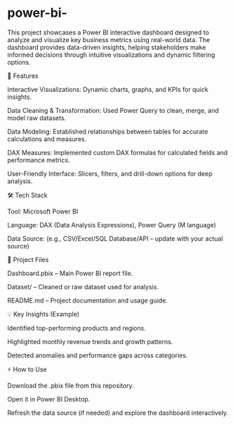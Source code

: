 # power-bi-
This project showcases a Power BI interactive dashboard designed to analyze and visualize key business metrics using real-world data. The dashboard provides data-driven insights, helping stakeholders make informed decisions through intuitive visualizations and dynamic filtering options.

🚀 Features

Interactive Visualizations: Dynamic charts, graphs, and KPIs for quick insights.

Data Cleaning & Transformation: Used Power Query to clean, merge, and model raw datasets.

Data Modeling: Established relationships between tables for accurate calculations and measures.

DAX Measures: Implemented custom DAX formulas for calculated fields and performance metrics.

User-Friendly Interface: Slicers, filters, and drill-down options for deep analysis.

🛠️ Tech Stack

Tool: Microsoft Power BI

Language: DAX (Data Analysis Expressions), Power Query (M language)

Data Source: (e.g., CSV/Excel/SQL Database/API – update with your actual source)

📂 Project Files

Dashboard.pbix – Main Power BI report file.

Dataset/ – Cleaned or raw dataset used for analysis.

README.md – Project documentation and usage guide.

💡 Key Insights (Example)

Identified top-performing products and regions.

Highlighted monthly revenue trends and growth patterns.

Detected anomalies and performance gaps across categories.

⚡ How to Use

Download the .pbix file from this repository.

Open it in Power BI Desktop.

Refresh the data source (if needed) and explore the dashboard interactively.
